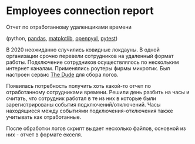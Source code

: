 # Employees connection report

Отчет по отработанному удаленщиками времени

(python, [pandas](https://pandas.pydata.org/docs/), [matplotlib](https://matplotlib.org/stable/index.html), 
[openpyxl](https://openpyxl.readthedocs.io/en/stable/), [pytest](https://docs.pytest.org/en/7.4.x/))

В 2020 неожиданно случились ковидные локдауны. 
В одной организации срочно перевели сотрудников на удаленный формат работы.
Подключение сотрудников осуществлялось по нескольким интернет каналам.
Применялись роутеры фирмы микротик.
Был настроен сервис [The Dude](https://mikrotik.com/thedude) для сбора логов.

Появилась потребность получить хоть какой-то отчет по отработанному сотрудниками времени.
Решили день разбить на часы и считать, 
что сотрудник работал в те из них в которые были зарегистрированы события подключений/отключений. 
Часы находящиеся между событиями подключения-отключения также учитывать как отработанные.

После обработки логов скрипт выдает несколько файлов, основной из них - отчет в формате екселя.
